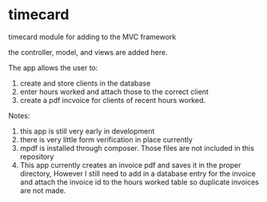 # timecard
timecard module for adding to the MVC framework

the controller, model, and views are added here.  

The app allows the user to:
1) create and store clients in the database
2) enter hours worked and attach those to the correct client
3) create a pdf incvoice for clients of recent hours worked.

Notes:
1) this app is still very early in development
2) there is very little form verification in place currently
3) mpdf is installed through composer.  Those files are not included in this repository
4) This app currently creates an invoice pdf and saves it in the proper directory, However I still need to add in a database entry for the invoice and attach the invoice id to the hours worked table so duplicate invoices are not made.
